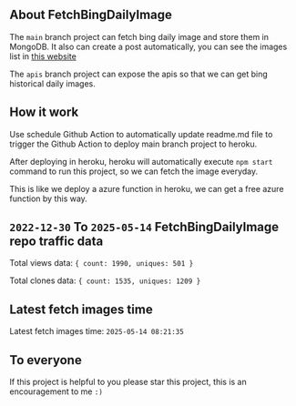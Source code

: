 ## About FetchBingDailyImage

The `main` branch project can fetch bing daily image and store them in MongoDB.
It also can create a post automatically, you can see the images list in [this website](https://oursalbum.netlify.app)

The `apis` branch project can expose the apis so that we can get bing historical daily images.

## How it work

Use schedule Github Action to automatically update readme.md file to trigger the Github Action to deploy main branch project to heroku.

After deploying in heroku, heroku will automatically execute `npm start` command to run this project, so we can fetch the image everyday.

This is like we deploy a azure function in heroku, we can get a free azure function by this way.

## `2022-12-30` To `2025-05-14` FetchBingDailyImage repo traffic data

Total views data: `{ count: 1990, uniques: 501 }`

Total clones data: `{ count: 1535, uniques: 1209 }`

## Latest fetch images time

Latest fetch images time: `2025-05-14 08:21:35`

## To everyone

If this project is helpful to you please star this project, this is an encouragement to me `:)`



